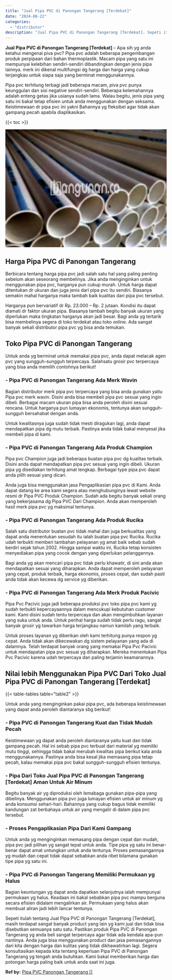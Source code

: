 ```yaml
---
title: "Jual Pipa PVC di Panongan Tangerang [Terdekat]"
date: "2024-08-22"
categories: 
  - "distributor"
description: "Jual Pipa PVC di Panongan Tangerang [Terdekat]. Sepeti itulah tentang Jual Pipa PVC di Panongan Tangerang [Terdekat], masih terdapat sangat banyak product..."
---
```


**Jual Pipa PVC di Panongan Tangerang \[Terdekat\]** – Apa sih yg anda ketahui mengenai piva pvc? Pipa pvc adalah beberapa pengembangan produk perpipaan dari bahan thermoplastik. Macam pipa yang satu ini mempunyai kelebihan sendiri-sendiri dibandingkan dengan jenis pipa lainnya. merk ini dikenal multifungsi dg harga dan harga yang cukup terjangkau untuk siapa saja yang berminat menggunakannya.

Pipa pvc terhitung terbagi jadi beberapa macam, piva pvc punya keunggulan dan sisi negative sendiri-sendiri. Beberapa kelemahannya adalah enteng getas jika usianya sudah lama. Walau begitu, jenis pipa yang satu ini bakal tetap efisien untuk anda menggunakan dengan seksama. Keistimewaan dr pipa pvc ini yakni Bahannya yg fleksibel agar tidak akan gampang pecah apabila diaplikasikan.

{{< toc >}}

![Jual Pipa PVC di Panongan Tangerang [Terdekat]](/images/jaul-pipa-pvc-33.png)

## Harga Pipa PVC di Panongan Tangerang

Berbicara tentang harga pipa pvc jadi salah satu hal yang paling penting sebelum akan seseorang membelinya. Jika anda menginginkan untuk menggunakan pipa pvc, harganya pun cukup murah. Untuk harga dapat ditentukan dr ukuran dan juga jenis dari pipa pvc itu sendiri. Biasanya semakin mahal harganya maka tambah baik kualitas dari pipa pvc tersebut.

Harganya pun bervariatif dr Rp. 23.000 – Rp. 2 jutaan. Kondisi itu dapat diamati dr faktor ukuran pipa. Biasanya tambah begitu banyak ukuran yang diperlukan maka tingkatan harganya akan jadi besar. Bagi anda yg tertarik bisa membelinya segera di toko terdekat atau toko online. Ada sangat banyak sekali distributor pipa pvc yg bisa anda temukan.

## Toko Pipa PVC di Panongan Tangerang

Untuk anda yg berminat untuk memakai pipa pvc, anda dapat melacak agen pvc yang sungguh-sungguh terpercaya. Salahsatu grosir pvc terpercaya yang bisa anda memilih contohnya berikut!

### \- Pipa PVC di Panongan Tangerang Ada Merk Wavin

Bagian distributor merk pipa pvc terpercaya yang bisa anda gunakan yaitu Pipa pvc merk wavin. Disini anda bisa membeli pipa pvc sesuai yang ingin dibeli. Berbagai macam ukuran pipa bisa anda peroleh disini sesuai rencana. Untuk harganya pun lumayan ekonomis, tentunya akan sungguh-sungguh bersahabat dengan anda.

Untuk kwalitasnya juga sudah tidak mesti diragukan lagi, anda dapat mendapatkan pipa dg mutu terbaik. Pastinya anda tidak bakal menyesal jika membeli pipa di kami.

### \- Pipa PVC di Panongan Tangerang Ada Produk Champion

Pipa pvc Champion juga jadi beberapa buatan pipa pvc dg kualitas terbaik. Disini anda dapat mendapatkan pipa pvc sesuai yang ingin dibeli. Ukuran pipa yg disediakan terhitung amat lengkap. Berbagai type pipa pvc dapat anda pilih sesuai yang dicari.

Anda juga bisa menggunakan jasa Pengaplikasian pipa pvc di Kami. Anda dapat datang ke area kami segera atau menghubunginya lewat website resmi dr Pipa PVC Produk Champion. Sudah ada begitu banyak sekali orang yang bekerjasama dg Pipa PVC Dari Champion. Anda akan memperoleh hasil merk pipa pvc yg maksimal tentunya.

### \- Pipa PVC di Panongan Tangerang Ada Produk Rucika

Salah satu distributor buatan pvc tidak mahal dan juga berkualitas yang dapat anda menentukan sesudah itu ialah buatan pipa pvc Rucika. Rucika udah terbukti memberi tambahan pelayanan yg amat baik sebab sudah berdiri sejak tahun 2002. Hingga sampai waktu ini, Rucika tetap konsisten menyediakan pipa yang cocok dengan yang diperlukan pelanggannya.

Bagi anda yg akan mencari pipa pvc tidak perlu khawatir, di sini anda akan mendapatkan sesuai yang diharapkan. Anda dapat memperoleh pelayanan yang cepat, produk terbaik, harga ekonomis, proses cepat, dan sudah pasti anda tidak akan kecewa dg service yg diberikan.

### \- Pipa PVC di Panongan Tangerang Ada Merk Produk Pacivic

Pipa Pvc Pacivic juga jadi beberapa produksi pvc toko pipa pvc kami yg sudah terbukti kepercayaannya dalam mencukupi kebutuhan customer kami. Kami disini sudah tentu terpercaya dan akan mengimbuhkan layanan yang suka untuk anda. Untuk perihal harga sudah tidak perlu ragu, sangat banyak grosir yg tawarkan harga terjangkau namun kamilah yang terbaik.

Untuk proses layanan yg diberikan oleh kami terhitung punya respon yg cepat. Anda tidak akan dikecewakan dg sistem pelayanan yang ada di dalamnya. Telah terdapat banyak orang yang memakai Pipa Pvc Pacivic untuk mendapatan pipa pvc sesuai yg diharapkan. Mereka menentukan Pipa Pvc Pacivic karena udah terpercaya dan paling terjamin keamanannya.

## Nilai lebih Menggunakan Pipa PVC Dari Toko Jual Pipa PVC di Panongan Tangerang \[Terdekat\]

{{< table-tables table="table2" >}}

Untuk anda yang menginginkan pakai pipa pvc, ada beberapa keistimewaan yang dapat anda peroleh diantaranya sbg berikut!

### \- Pipa PVC di Panongan Tangerang Kuat dan Tidak Mudah Pecah

Keistimewaan yg dapat anda peroleh diantaranya yaitu kuat dan tidak gampang pecah. Hal ini sebab pipa pvc terbuat dari material yg memiliki mutu tinggi, sehingga tidak bakal merubah kwalitas pipa berikut kala anda menggunakannya. Pastinya anda bisa kesal jika memasang pipa tetap pecah, kalau memakai pipa pvc bakal sungguh-sungguh efisien tentunya.

### \- Pipa Dari Toko Jual Pipa PVC di Panongan Tangerang \[Terdekat\] Aman Untuk Air Minum

Begitu banyak air yg diproduksi oleh lemabaga gunakan pipa-pipa yang dibelinya. Menggunakan pipa pvc juga lumayan efisien untuk air minum yg anda konsumsi sehari-hari. Bahannya yang cukup bagus tidak memiliki kandungan zat berbahaya untuk air yang mengalir di dalam pipa pvc tersebut.

### \- Proses Pengaplikasian Pipa Dari Kami Gampang

Untuk anda yg menginginkan memasang pipa dengan cepat dan mudah, pipa pvc jadi pilihan yg sangat tepat untuk anda. Tipe pipa yg satu ini benar-benar dapat amat untungkan untuk anda tentunya. Proses pemasangannya yg mudah dan cepat tidak dapat sebabkan anda ribet bilamana gunakan tipe pipa yg satu ini.

### \- Pipa PVC di Panongan Tangerang Memiliki Permukaan yg Halus

Bagian keuntungan yg dapat anda dapatkan selanjutnya ialah mempunyai permukaan yg halus. Keadaan ini bakal sebabkan pipa pvc mampu berguna secara efisien didalam mengalirkan air. Permukaan yang halus akan membuat aliran jadi lebih lancar tentunya.

Sepeti itulah tentang Jual Pipa PVC di Panongan Tangerang \[Terdekat\], masih terdapat sangat banyak product yang lain yg kami jual dan tidak bisa disebutkan semuanya satu satu. Pastikan produk Pipa PVC di Panongan Tangerang yg anda beli sangat terpercaya agar tidak ada kendala apa-pun nantinya. Anda juga bisa menggunakan product dan jasa pemasangannya dari kita dengan harga dan kulitas yang tidak dikhawatirkan lagi. Segera konsultasikan kepada kita tentang keperluan Pipa PVC di Panongan Tangerang yg tengah anda butuhkan. Kami bakal memberikan harga dan potongan harga paling baik untuk anda saat ini juga.

**Ref by:** [Pipa PVC Panongan Tangerang []](https://id.wikipedia.org/wiki/Pipa)
